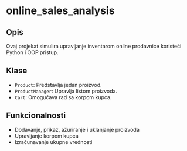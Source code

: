 # online_sales_analysis

## Opis
Ovaj projekat simulira upravljanje inventarom online prodavnice koristeći Python i OOP pristup.

## Klase
- `Product`: Predstavlja jedan proizvod.
- `ProductManager`: Upravlja listom proizvoda.
- `Cart`: Omogućava rad sa korpom kupca.

## Funkcionalnosti
- Dodavanje, prikaz, ažuriranje i uklanjanje proizvoda
- Upravljanje korpom kupca
- Izračunavanje ukupne vrednosti
